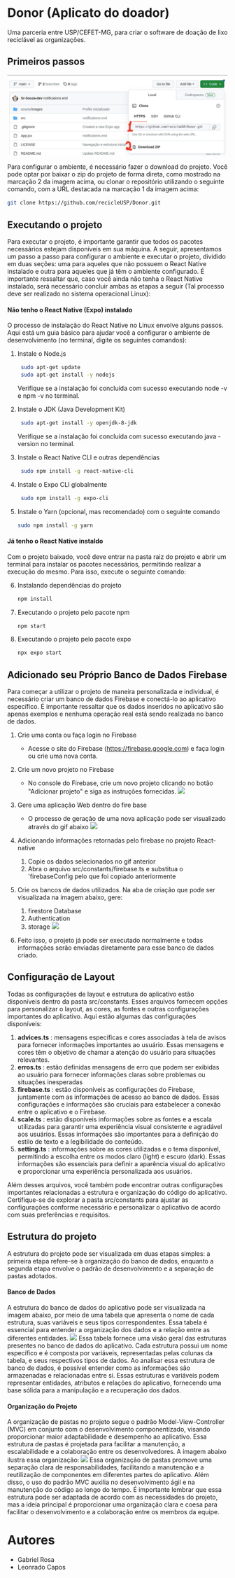 # Donor (Aplicato do doador)

Uma parceria entre USP/CEFET-MG, para criar o software de doação de lixo reciclável as organizações. 

## Primeiros passos
![](assets/readmeIMG/download.png)

Para configurar o ambiente, é necessário fazer o download do projeto. Você pode optar por baixar o zip do projeto de forma direta, como mostrado na marcação 2 da imagem acima, ou clonar o repositório utilizando o seguinte comando, com a URL destacada na marcação 1 da imagem acima:

```sh
git clone https://github.com/recicleUSP/Donor.git
```

## Executando o projeto
Para executar o projeto, é importante garantir que todos os pacotes necessários estejam disponíveis em sua máquina. A seguir, apresentamos um passo a passo para configurar o ambiente e executar o projeto, dividido em duas seções: uma para aqueles que não possuem o React Native instalado e outra para aqueles que já têm o ambiente configurado. É importante ressaltar que, caso você ainda não tenha o React Native instalado, será necessário concluir ambas as etapas a seguir (Tal processo deve ser realizado no sistema operacional Linux): 

#### Não tenho o React Native (Expo) instalado
O processo de instalação do React Native no Linux envolve alguns passos. Aqui está um guia básico para ajudar você a configurar o ambiente de desenvolvimento (no terminal, digite os seguintes comandos):

1. Instale o Node.js
   ```sh
    sudo apt-get update
    sudo apt-get install -y nodejs
   ```
   Verifique se a instalação foi concluída com sucesso executando node -v e npm -v no terminal.

2. Instale o JDK (Java Development Kit)
   ```sh
    sudo apt-get install -y openjdk-8-jdk
   ```
   Verifique se a instalação foi concluída com sucesso executando java -version no terminal.

3. Instale o React Native CLI e outras dependências
   ```sh
    sudo npm install -g react-native-cli
   ```

4. Instale o Expo CLI globalmente
   ```sh
    sudo npm install -g expo-cli
   ```
   
5. Instale o Yarn (opcional, mas recomendado) com o seguinte comando
    ```sh
    sudo npm install -g yarn
   ```

#### Já tenho o React Native instaldo
Com o projeto baixado, você deve entrar na pasta raiz do projeto e abrir um terminal para instalar os pacotes necessários, permitindo realizar a execução do mesmo. Para isso, execute o seguinte comando:

6. Instalando dependências do projeto
    ```sh
    npm install 
    ```
7. Executando o projeto pelo pacote npm
     ```sh
    npm start 
    ```
8. Executando o projeto pelo pacote expo
     ```sh
    npx expo start 
    ```

## Adicionado seu Próprio Banco de Dados Firebase
Para começar a utilizar o projeto de maneira personalizada e individual, é necessário criar um banco de dados Firebase e conectá-lo ao aplicativo específico. É importante ressaltar que os dados inseridos no aplicativo são apenas exemplos e nenhuma operação real está sendo realizada no banco de dados.
1. Crie uma conta ou faça login no Firebase 
    *  Acesse o site do Firebase (https://firebase.google.com) e faça login ou crie uma nova conta.
  
2. Crie um novo projeto no Firebase
    * No console do Firebase, crie um novo projeto clicando no botão "Adicionar projeto" e siga as instruções fornecidas.
    ![](assets/readmeIMG/novoProjeto.png)

3. Gere uma aplicação Web dentro do fire base
    * O processo de geração de uma nova aplicação pode ser visualizado através do gif abaixo
    ![](assets/readmeIMG/webapp.gif)

4. Adicionando informações retornadas pelo firebase no projeto React-native
   1. Copie os dados selecionados no gif anterior
   2. Abra o arquivo src/constants/firebase.ts e substitua o 'firebaseConfig pelo que foi copiado anteriormente
   
5. Crie os bancos de dados utilizados. Na aba de criação que pode ser visualizada na imagem abaixo, gere:
   1. firestore Database
   2. Authentication
   3. storage
   ![](assets/readmeIMG/criacaobanco.gif)
6. Feito isso, o projeto já pode ser executado normalmente e todas informações serão enviadas diretamente para esse banco de dados criado.


## Configuração de Layout

Todas as configurações de layout e estrutura do aplicativo estão disponíveis dentro da pasta src/constants. Esses arquivos fornecem opções para personalizar o layout, as cores, as fontes e outras configurações importantes do aplicativo. Aqui estão algumas das configurações disponíveis:

1. **advices.ts** : mensagens específicas e cores associadas à tela de avisos para fornecer informações importantes ao usuário. Essas mensagens e cores têm o objetivo de chamar a atenção do usuário para situações relevantes.
2. **erros.ts** : estão definidas mensagens de erro que podem ser exibidas ao usuário para fornecer informações claras sobre problemas ou situações inesperadas
3. **firebase.ts** : estão disponíveis as configurações do Firebase, juntamente com as informações de acesso ao banco de dados. Essas configurações e informações são cruciais para estabelecer a conexão entre o aplicativo e o Firebase.  
4. **scale.ts** : estão disponíveis informações sobre as fontes e a escala utilizadas para garantir uma experiência visual consistente e agradável aos usuários. Essas informações são importantes para a definição do estilo de texto e a legibilidade do conteúdo.
5. **setting.ts** : informações sobre as cores utilizadas e o tema disponível, permitindo a escolha entre os modos claro (light) e escuro (dark). Essas informações são essenciais para definir a aparência visual do aplicativo e proporcionar uma experiência personalizada aos usuários. 

Além desses arquivos, você também pode encontrar outras configurações importantes relacionadas a estrutura e organização do código do aplicativo. Certifique-se de explorar a pasta src/constants para ajustar as configurações conforme necessário e personalizar o aplicativo de acordo com suas preferências e requisitos.

## Estrutura do projeto
A estrutura do projeto pode ser visualizada em duas etapas simples: a primeira etapa refere-se à organização do banco de dados, enquanto a segunda etapa envolve o padrão de desenvolvimento e a separação de pastas adotados.

#### Banco de Dados
A estrutura do banco de dados do aplicativo pode ser visualizada na imagem abaixo, por meio de uma tabela que apresenta o nome de cada estrutura, suas variáveis e seus tipos correspondentes. Essa tabela é essencial para entender a organização dos dados e a relação entre as diferentes entidades. 
![](assets/readmeIMG/database.png)
Essa tabela fornece uma visão geral das estruturas presentes no banco de dados do aplicativo. Cada estrutura possui um nome específico e é composta por variáveis, representadas pelas colunas da tabela, e seus respectivos tipos de dados.
Ao analisar essa estrutura de banco de dados, é possível entender como as informações são armazenadas e relacionadas entre si. Essas estruturas e variáveis podem representar entidades, atributos e relações do aplicativo, fornecendo uma base sólida para a manipulação e a recuperação dos dados.

#### Organização do Projeto
A organização de pastas no projeto segue o padrão Model-View-Controller (MVC) em conjunto com o desenvolvimento componentizado, visando proporcionar maior adaptabilidade e desempenho ao aplicativo. Essa estrutura de pastas é projetada para facilitar a manutenção, a escalabilidade e a colaboração entre os desenvolvedores. A imagem abaixo ilustra essa organização:
![](assets/readmeIMG/pasta.png)
Essa organização de pastas promove uma separação clara de responsabilidades, facilitando a manutenção e a reutilização de componentes em diferentes partes do aplicativo. Além disso, o uso do padrão MVC auxilia no desenvolvimento ágil e na manutenção do código ao longo do tempo.
É importante lembrar que essa estrutura pode ser adaptada de acordo com as necessidades do projeto, mas a ideia principal é proporcionar uma organização clara e coesa para facilitar o desenvolvimento e a colaboração entre os membros da equipe.

# Autores

 - Gabriel Rosa
 - Leonrado Capos
